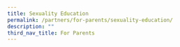 ```yaml
---
title: Sexuality Education
permalink: /partners/for-parents/sexuality-education/
description: ""
third_nav_title: For Parents
---
```

